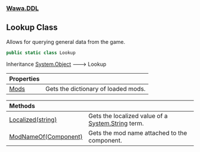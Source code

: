 ### [Wawa.DDL](Wawa.DDL.md 'Wawa.DDL')

## Lookup Class

Allows for querying general data from the game.

```csharp
public static class Lookup
```

Inheritance [System.Object](https://docs.microsoft.com/en-us/dotnet/api/System.Object 'System.Object') &#129106; Lookup

| Properties | |
| :--- | :--- |
| [Mods](Lookup.Mods().md 'Wawa.DDL.Lookup.Mods') | Gets the dictionary of loaded mods. |

| Methods | |
| :--- | :--- |
| [Localized(string)](Lookup.Localized(String).md 'Wawa.DDL.Lookup.Localized(string)') | Gets the localized value of a [System.String](https://docs.microsoft.com/en-us/dotnet/api/System.String 'System.String') term. |
| [ModNameOf(Component)](Lookup.ModNameOf(Component).md 'Wawa.DDL.Lookup.ModNameOf(Component)') | Gets the mod name attached to the component. |
